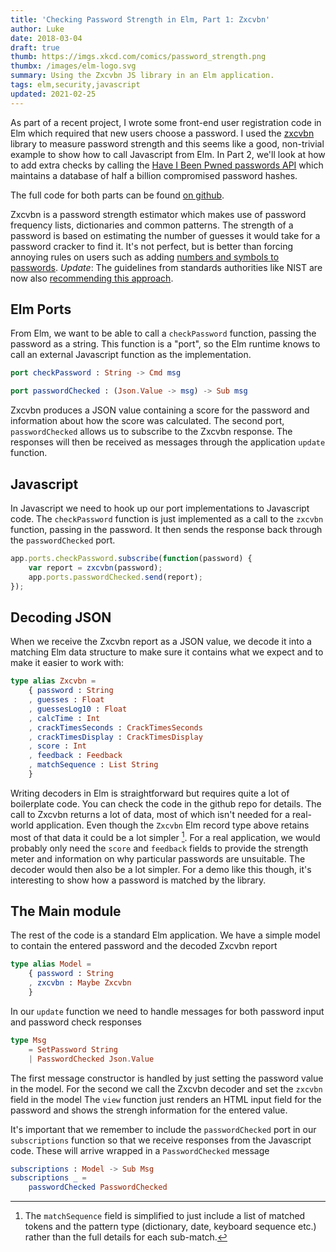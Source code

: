```yaml
---
title: 'Checking Password Strength in Elm, Part 1: Zxcvbn'
author: Luke
date: 2018-03-04
draft: true
thumb: https://imgs.xkcd.com/comics/password_strength.png
thumbx: /images/elm-logo.svg
summary: Using the Zxcvbn JS library in an Elm application.
tags: elm,security,javascript
updated: 2021-02-25
---
```


As part of a recent project, I wrote some front-end user registration code in Elm which required that new users choose a password. I used the [zxcvbn](https://github.com/dropbox/zxcvbn) library to measure password strength and this seems like a good, non-trivial example to show how to call Javascript from Elm. In Part 2, we'll look at how to add extra checks by calling the [Have I Been Pwned passwords API](https://haveibeenpwned.com/API/v2#PwnedPasswords) which maintains a database of half a billion compromised password hashes.

The full code for both parts can be found [on github]().

Zxcvbn is a password strength estimator which makes use of password frequency lists, dictionaries and common patterns. The strength of a password is based on estimating the number of guesses it would take for a password cracker to find it. It's not perfect, but is better than forcing annoying rules on users such as adding [numbers and symbols to passwords](https://www.xkcd.com/936/). _Update_: The guidelines from standards authorities like NIST are now also [recommending this approach](https://stealthbits.com/blog/nist-password-guidelines/).

## Elm Ports

From Elm, we want to be able to call a `checkPassword` function, passing the password as a string. This function is a "port", so the Elm runtime knows to call an external Javascript function as the implementation.

```elm
port checkPassword : String -> Cmd msg

port passwordChecked : (Json.Value -> msg) -> Sub msg
```
Zxcvbn produces a JSON value containing a score for the password and information about how the score was calculated. The second port, `passwordChecked` allows us to subscribe to the Zxcvbn response. The responses will then be received as messages through the application `update` function.


## Javascript

In Javascript we need to hook up our port implementations to Javascript code. The `checkPassword` function is just implemented as a call to the `zxcvbn` function, passing in the password. It then sends the response back through the `passwordChecked` port.

``` javascript
app.ports.checkPassword.subscribe(function(password) {
    var report = zxcvbn(password);
    app.ports.passwordChecked.send(report);
});
```

## Decoding JSON

When we receive the Zxcvbn report as a JSON value, we decode it into a matching Elm data structure to make sure it contains what we expect and to make it easier to work with:

```elm
type alias Zxcvbn =
    { password : String
    , guesses : Float
    , guessesLog10 : Float
    , calcTime : Int
    , crackTimesSeconds : CrackTimesSeconds
    , crackTimesDisplay : CrackTimesDisplay
    , score : Int
    , feedback : Feedback
    , matchSequence : List String
    }
```

Writing decoders in Elm is straightforward but requires quite a lot of boilerplate code. You can check the code in the github repo for details. The call to Zxcvbn returns a lot of data, most of which isn't needed for a real-world application. Even though the `Zxcvbn` Elm record type above retains most of that data it could be a lot simpler [^zxcvbn_data]. For a real application, we would probably only need the `score` and `feedback` fields to provide the strength meter and information on why particular passwords are unsuitable. The decoder would then also be a lot simpler. For a demo like this though, it's interesting to show how a password is matched by the library.

[^zxcvbn_data]: The `matchSequence` field is simplified to just include a list of matched tokens and the pattern type (dictionary, date, keyboard sequence etc.) rather than the full details for each sub-match.

## The Main module

The rest of the code is a standard Elm application. We have a simple model to contain the entered password and the decoded Zxcvbn report

```elm
type alias Model =
    { password : String
    , zxcvbn : Maybe Zxcvbn
    }
```

In our `update` function we need to handle messages for both password input and password check responses

```elm
type Msg
    = SetPassword String
    | PasswordChecked Json.Value
```

The first message constructor is handled by just setting the password value in the model. For the second we call the Zxcvbn decoder and set the `zxcvbn` field in the model The `view` function just renders an HTML input field for the password and shows the strengh information for the entered value.

It's important that we remember to include the `passwordChecked` port in our `subscriptions` function so that we receive responses from the Javascript code. These will arrive wrapped in a `PasswordChecked` message

```elm
subscriptions : Model -> Sub Msg
subscriptions _ =
    passwordChecked PasswordChecked
```
